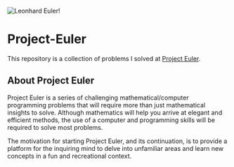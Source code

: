 ![Leonhard Euler!](https://upload.wikimedia.org/wikipedia/commons/d/d7/Leonhard_Euler.jpg)

# Project-Euler
This repository is a collection of problems I solved at [Project Euler](https://projecteuler.net).

## About Project Euler
Project Euler is a series of challenging mathematical/computer programming problems that will require more than just mathematical insights to solve. Although mathematics will help you arrive at elegant and efficient methods, the use of a computer and programming skills will be required to solve most problems.

The motivation for starting Project Euler, and its continuation, is to provide a platform for the inquiring mind to delve into unfamiliar areas and learn new concepts in a fun and recreational context.
